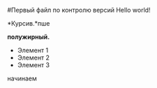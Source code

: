 #Первый файл по контролю версий
Hello world!

*Курсив.*пше

**полужирный.**

* Элемент 1
* Элемент 2
* Элемент 3

начинаем


